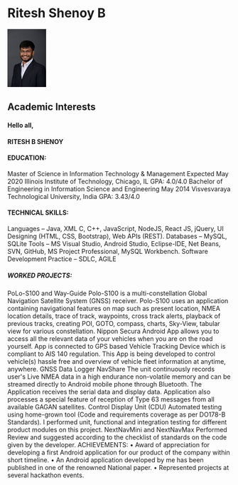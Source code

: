 
#  Ritesh Shenoy B

![Myself](RiteshShenoy.png)

## Academic Interests

#### Hello all, 
#### RITESH B SHENOY
#### EDUCATION:
Master of Science in Information Technology & Management Expected May 2020
Illinois Institute of Technology, Chicago, IL GPA: 4.0/4.0
Bachelor of Engineering in Information Science and Engineering May 2014
Visvesvaraya Technological University, India GPA: 3.43/4.0
#### TECHNICAL SKILLS:
Languages – Java, XML C, C++, JavaScript, NodeJS, React JS, jQuery, UI Designing (HTML, CSS, Bootstrap), Web APIs (REST).
Databases – MySQL, SQLite
Tools – MS Visual Studio, Android Studio, Eclipse-IDE, Net Beans, SVN, GitHub, MS Project Professional, MySQL Workbench.
Software Development Practice – SDLC, AGILE
##### WORKED PROJECTS:
PoLo-S100 and Way-Guide
Polo-S100 is a multi-constellation Global Navigation Satellite System (GNSS) receiver. Polo-S100 uses an application containing
navigational features on map such as present location, NMEA location details, trace of track, waypoints, cross track alerts,
playback of previous tracks, creating POI, GOTO, compass, charts, Sky-View, tabular view for various constellation.
Nippon Secura
Android App allows you to access all the relevant data of your vehicles when you are on the road yourself. App is connected to
GPS based Vehicle Tracking Device which is compliant to AIS 140 regulation. This App is being developed to control vehicle(s)
hassle free and overview of vehicle fleet information at anytime, anywhere.
GNSS Data Logger NavShare
The unit continuously records user's Live NMEA data in a high endurance non-volatile memory and can be streamed directly to
Android mobile phone through Bluetooth. The Application receives the serial data and display data. Application also processes a
special feature of reception of Type 63 messages from all available GAGAN satellites.
Control Display Unit (CDU)
Automated testing using home-grown tool (Code and requirements coverage as per DO178-B Standards). I performed unit,
functional and integration testing for different product modules on this project.
NextNavMini and NextNavMax
Performed Review and suggested according to the checklist of standards on the code given by the developer.
ACHIEVEMENTS:
• Award of appreciation for developing a first Android application for our product of the company within short timeline.
• An Android application developed by me has been published in one of the renowned National paper.
• Represented projects at several hackathon events.

